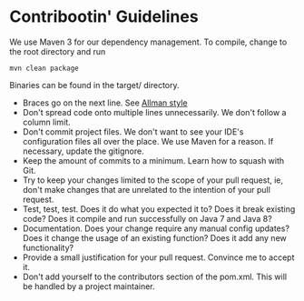 Contribootin' Guidelines
========================

We use Maven 3 for our dependency management. To compile, change to the root directory and run

    mvn clean package

Binaries can be found in the target/ directory.

* Braces go on the next line. See [Allman style](http://en.wikipedia.org/wiki/Indent_style#Allman_style)
* Don't spread code onto multiple lines unnecessarily. We don't follow a column limit.
* Don't commit project files. We don't want to see your IDE's configuration files all over the place. We use Maven for a reason. If necessary, update the gitignore.
* Keep the amount of commits to a minimum. Learn how to squash with Git.
* Try to keep your changes limited to the scope of your pull request, ie, don't make changes that are unrelated to the intention of your pull request.
* Test, test, test. Does it do what you expected it to? Does it break existing code? Does it compile and run successfully on Java 7 and Java 8?
* Documentation. Does your change require any manual config updates? Does it change the usage of an existing function? Does it add any new functionality?
* Provide a small justification for your pull request. Convince me to accept it.
* Don't add yourself to the contributors section of the pom.xml. This will be handled by a project maintainer.